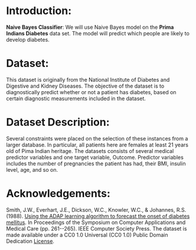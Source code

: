 # Introduction:
**Naive Bayes Classifier**: We will use Naive Bayes model on the **Prima Indians Diabetes** data set. The model will predict which people are likely to develop diabetes.

# Dataset:
This dataset is originally from the National Institute of Diabetes and Digestive and Kidney Diseases. The objective of the dataset is to diagnostically predict whether or not a patient has diabetes, based on certain diagnostic measurements included in the dataset. 

# Dataset Description: 
Several constraints were placed on the selection of these instances from a larger database. In particular, all patients here are females at least 21 years old of Pima Indian heritage. The datasets consists of several medical predictor variables and one target variable, Outcome. Predictor variables includes the number of pregnancies the patient has had, their BMI, insulin level, age, and so on.

# Acknowledgements:
Smith, J.W., Everhart, J.E., Dickson, W.C., Knowler, W.C., & Johannes, R.S. (1988). [Using the ADAP learning algorithm to forecast the onset of diabetes mellitus](https://www.ncbi.nlm.nih.gov/pmc/articles/PMC2245318/). In Proceedings of the Symposium on Computer Applications and Medical Care (pp. 261--265). IEEE Computer Society Press.
The dataset is made available under a CC0 1.0 Universal (CC0 1.0) Public Domain Dedication [License](https://creativecommons.org/publicdomain/zero/1.0/).
